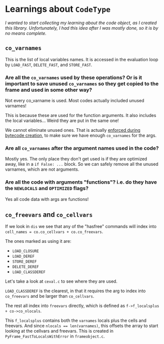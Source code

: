# Learnings about `CodeType`

_I wanted to start collecting my learning about the code object, as I created this library. Unfortunately, I had this idea after I was mostly done, so it is by no means complete._

## `co_varnames`

This is the list of local variables names. It is accessed in the evaluation loop by `LOAD_FAST`, `DELETE_FAST`, and `STORE_FAST`.

### Are all the `co_varnames` used by these operations? Or is it important to save unused `co_varnames` so they get copied to the frame and used in some other way?

Not every co_varname is used. Most codes actually included unused varnames!

This is because these are used for the function arguments. It also includes the local variables...
Weird they are put in the same one!

We cannot eliminate unused ones. That is actually [enforced during bytecode creation](https://github.com/python/cpython/blob/817414321c236a77e05c621911d6f694db1262e2/Objects/codeobject.c#L185-L197), to make sure we have enough `co_varnames` for the args.

### Are all `co_varnames` after the argument names used in the code?

Mostly yes. The only place they don't get used is if they are optimized away, like in a `if False: ...` block. So we
can safely remove all the unused varnames, which are not arguments.

### Are all the code with arguments "functions"? i.e. do they have the `NEWLOCALS` and `OPTIMIZED` flags?

Yes all code data with args are functions!

## `co_freevars` and `co_cellvars`

If we look in `dis` we see that any of the "hasfree" commands will index into `cell_names = co.co_cellvars + co.co_freevars`.

The ones marked as using it are:

- `LOAD_CLOSURE`
- `LOAD_DEREF`
- `STORE_DEREF`
- `DELETE_DEREF`
- `LOAD_CLASSDEREF`

Let's take a look at `ceval.c` to see where they are used.

`LOAD_CLASSDEREF` is the clearest, in that it requires the arg to index into `co_freevars`
and be larger than `co_cellvars`.

The rest all index into `freevars` directly, which is defined as `f->f_localsplus + co->co_nlocals`.

This `f_localsplus` contains both the `varnames` locals plus the cells and freevars.
And since `nlocals == len(varnames)`, this offsets the array to start looking at the
cellvars and freevars. This is created in `PyFrame_FastToLocalsWithError` in `frameobject.c`.
